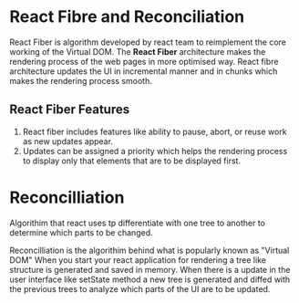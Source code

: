 # React Fibre and Reconciliation

React Fiber is algorithm developed by react team to reimplement the core working of the Virtual DOM. The **React Fiber** architecture makes the rendering process  of the web pages in more optimised way. React fibre architecture updates the UI in incremental manner and in chunks which makes the rendering process smooth.

## React Fiber Features
1. React fiber includes features like ability to pause, abort, or reuse work as new updates appear.
2. Updates can be assigned a priority which helps the rendering process to display only that elements that are to be displayed first.


# Reconcilliation
Algorithim that react uses tp differentiate with one tree to another to determine which parts to be changed. 

Reconcilliation is the algorithim behind what is popularly known as "Virtual DOM"
When you start your react application for rendering a tree like structure is generated and saved in memory. When there is a update in the user interface like setState method a new tree is generated and diffed with the previous trees to analyze which parts of the UI are to be updated.